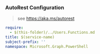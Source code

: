 ### AutoRest Configuration

> see https://aka.ms/autorest

``` yaml
require:
  - $(this-folder)/../Users.Functions.md
title: $(service-name)
subject-prefix: ''
namespace: Microsoft.Graph.PowerShell
```
